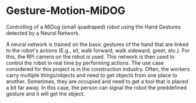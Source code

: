 # Gesture-Motion-MiDOG
Controlling of a MiDog (small quadraped) robot using the Hand Gestures detected by a Neural Network.

A neural network is trained on the basic gestures of the hand that are linked to the robot's actions (E.g., sit, walk forward, walk sideward, greet, etc.). For this, the RPi camera on the robot is used. This network is then used to control the robot in real time by performing actions. The use case considered for this project is in the construction industry. 
Often, the workers carry multiple things/objects and need to get objects from one place to another. Sometimes, they are occupied and need to get a tool that is placed a bit far away. In this case, the person can signal the robot the preddefined gesture and it will get the object.
